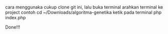 cara menggunaka cukup clone git ini,
lalu buka terminal arahkan terminal ke project contoh cd ~/Downloads/algoritma-genetika
ketik pada terminal
php index.php

Done!!!
